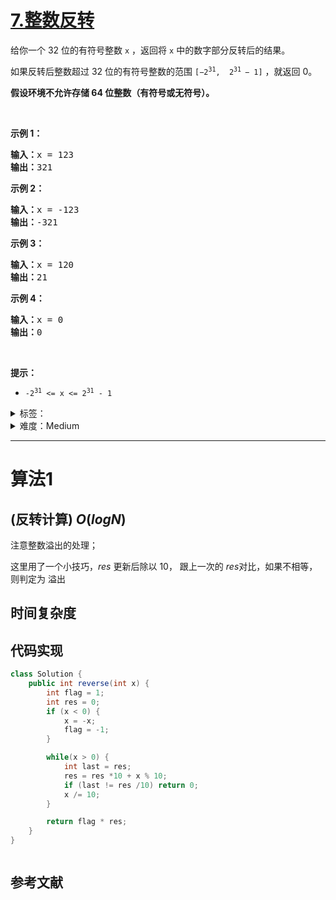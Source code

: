 # [7.整数反转](https://leetcode.cn/problems/reverse-integer/)

<p>给你一个 32 位的有符号整数 <code>x</code> ，返回将 <code>x</code> 中的数字部分反转后的结果。</p>

<p>如果反转后整数超过 32 位的有符号整数的范围 <code>[−2<sup>31</sup>,  2<sup>31 </sup>− 1]</code> ，就返回 0。</p>
<strong>假设环境不允许存储 64 位整数（有符号或无符号）。</strong>

<p> </p>

<p><strong>示例 1：</strong></p>

<pre>
<strong>输入：</strong>x = 123
<strong>输出：</strong>321
</pre>

<p><strong>示例 2：</strong></p>

<pre>
<strong>输入：</strong>x = -123
<strong>输出：</strong>-321
</pre>

<p><strong>示例 3：</strong></p>

<pre>
<strong>输入：</strong>x = 120
<strong>输出：</strong>21
</pre>

<p><strong>示例 4：</strong></p>

<pre>
<strong>输入：</strong>x = 0
<strong>输出：</strong>0
</pre>

<p> </p>

<p><strong>提示：</strong></p>

<ul>
	<li><code>-2<sup>31</sup> <= x <= 2<sup>31</sup> - 1</code></li>
</ul>


<details>
<summary>标签：</summary>
['数学']
</details>

<details>
<summary>难度：Medium</summary>
喜欢：3577
</details>


----------

# 算法1

## (反转计算)  $O(logN)$

注意整数溢出的处理；

这里用了一个小技巧，$res$ 更新后除以 $10$， 跟上一次的 $res$对比，如果不相等，则判定为 溢出

## 时间复杂度

## 代码实现

```java []
class Solution {
    public int reverse(int x) {
        int flag = 1;
        int res = 0;
        if (x < 0) {
            x = -x;
            flag = -1;
        }

        while(x > 0) {
            int last = res;
            res = res *10 + x % 10;
            if (last != res /10) return 0;
            x /= 10;
        }

        return flag * res;
    }
}
```

```cpp []

```

## 参考文献

